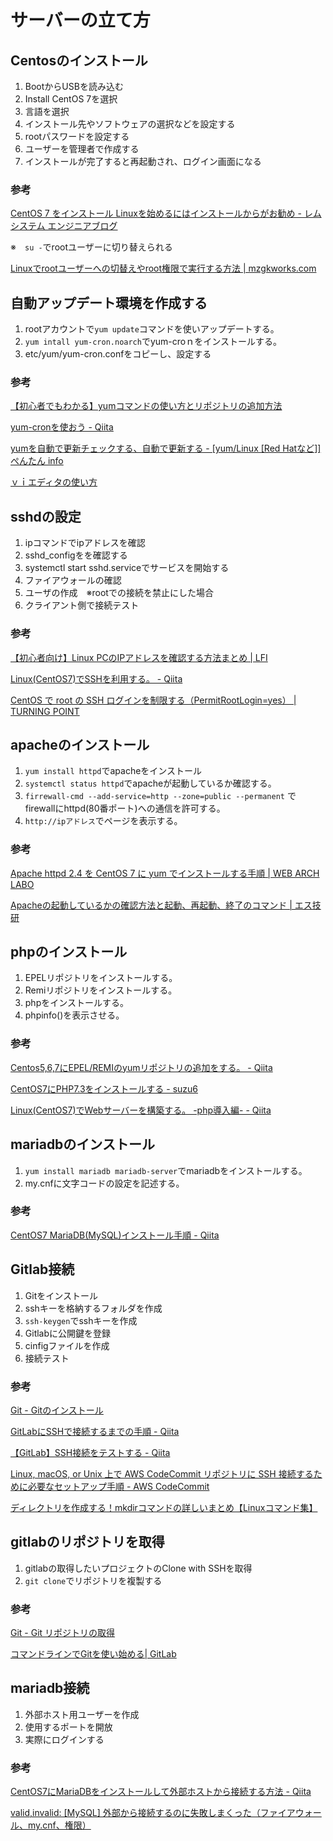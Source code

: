 # サーバーの立て方

## Centosのインストール

1. BootからUSBを読み込む
2. Install CentOS 7を選択
3. 言語を選択
4. インストール先やソフトウェアの選択などを設定する
5. rootパスワードを設定する
6. ユーザーを管理者で作成する
7. インストールが完了すると再起動され、ログイン画面になる

### 参考

[CentOS 7 をインストール Linuxを始めるにはインストールからがお勧め \- レムシステム エンジニアブログ](https://www.rem-system.com/centos-install/)

※　`su -`でrootユーザーに切り替えられる

[Linuxでrootユーザーへの切替えやroot権限で実行する方法 \| mzgkworks\.com](http://mzgkworks.com/post/linux-su-sudo/)

## 自動アップデート環境を作成する

1. rootアカウントで`yum update`コマンドを使いアップデートする。
2. `yum intall yum-cron.noarch`でyum-croｎをインストールする。
3. etc/yum/yum-cron.confをコピーし、設定する

### 参考

[【初心者でもわかる】yumコマンドの使い方とリポジトリの追加方法](https://eng-entrance.com/linux-package-yum)

[yum\-cronを使おう \- Qiita](https://qiita.com/shimano_equipped/items/ff65ace63399435107f0)

[yumを自動で更新チェックする、自動で更新する \- \[yum/Linux \[Red Hatなど\]\] ぺんたん info](https://pentan.info/server/linux/yum_updatesd.html)

[ｖｉエディタの使い方](https://prev.net-newbie.com/linux/commands/vi.html)

## sshdの設定

1. ipコマンドでipアドレスを確認
2. sshd_configをを確認する
3. systemctl start sshd.serviceでサービスを開始する
4. ファイアウォールの確認
5. ユーザの作成　※rootでの接続を禁止にした場合
6. クライアント側で接続テスト

### 参考

[【初心者向け】Linux PCのIPアドレスを確認する方法まとめ \| LFI](https://linuxfan.info/ip-address)

[Linux\(CentOS7\)でSSHを利用する。 \- Qiita](https://qiita.com/sango/items/816136188387221f05b3)

[CentOS で root の SSH ログインを制限する（PermitRootLogin=yes） \| TURNING POINT](https://turningp.jp/server-client/linux/ssh-permitrootlogin)

##  apacheのインストール

1. `yum install httpd`でapacheをインストール
2. `systemctl status httpd`でapacheが起動しているか確認する。
3. `firrewall-cmd --add-service=http --zone=public --permanent`
でfirewallにhttpd(80番ポート)への通信を許可する。
4. `http://ipアドレス`でページを表示する。

### 参考

[Apache httpd 2\.4 を CentOS 7 に yum でインストールする手順 \| WEB ARCH LABO](https://weblabo.oscasierra.net/apache-installing-apache24-yum-centos7-1/)

[Apacheの起動しているかの確認方法と起動、再起動、終了のコマンド \| エス技研](https://blog.s-giken.net/)

## phpのインストール

1. EPELリポジトリをインストールする。
2. Remiリポジトリをインストールする。
3. phpをインストールする。
4. phpinfo()を表示させる。

### 参考

[Centos5,6,7にEPEL/REMIのyumリポジトリの追加をする。 \- Qiita](https://qiita.com/chidakiyo/items/3b81a442dda34d439b42)

[CentOS7にPHP7\.3をインストールする \- suzu6](https://www.suzu6.net/posts/152-centos7-php-73/)

[Linux\(CentOS7\)でWebサーバーを構築する。 \-php導入編\- \- Qiita](https://qiita.com/sango/items/a08c5b04df7125aaaad3)

## mariadbのインストール

1. `yum install mariadb mariadb-server`でmariadbをインストールする。
2. my.cnfに文字コードの設定を記述する。

### 参考

[CentOS7 MariaDB\(MySQL\)インストール手順 \- Qiita](https://qiita.com/iamdaisuke/items/adc561e057a69afebad8)

## Gitlab接続
1. Gitをインストール
2. sshキーを格納するフォルダを作成
3. `ssh-keygen`でsshキーを作成
4. Gitlabに公開鍵を登録
5. cinfigファイルを作成
6. 接続テスト
   
### 参考

[Git \- Gitのインストール](https://git-scm.com/book/ja/v2/%E4%BD%BF%E3%81%84%E5%A7%8B%E3%82%81%E3%82%8B-Git%E3%81%AE%E3%82%A4%E3%83%B3%E3%82%B9%E3%83%88%E3%83%BC%E3%83%AB)

[GitLabにSSHで接続するまでの手順 \- Qiita](https://qiita.com/kyamawaki/items/07fb3332cf3c2f47728a)

[【GitLab】SSH接続をテストする \- Qiita](https://qiita.com/CUTBOSS/items/c0717946fd1787073704)

[Linux, macOS, or Unix 上で AWS CodeCommit リポジトリに SSH 接続するために必要なセットアップ手順 \- AWS CodeCommit](https://docs.aws.amazon.com/ja_jp/codecommit/latest/userguide/setting-up-ssh-unixes.html)

[ディレクトリを作成する！mkdirコマンドの詳しいまとめ【Linuxコマンド集】](https://eng-entrance.com/linux-command-mkdir)

## gitlabのリポジトリを取得

1. gitlabの取得したいプロジェクトのClone with SSHを取得
2. `git clone`でリポジトリを複製する

### 参考

[Git \- Git リポジトリの取得](https://git-scm.com/book/ja/v2/Git-%E3%81%AE%E5%9F%BA%E6%9C%AC-Git-%E3%83%AA%E3%83%9D%E3%82%B8%E3%83%88%E3%83%AA%E3%81%AE%E5%8F%96%E5%BE%97)

[コマンドラインでGitを使い始める\| GitLab](https://docs.gitlab.com/ee/gitlab-basics/start-using-git.html#add-a-remote-repository)

## mariadb接続

1. 外部ホスト用ユーザーを作成
2. 使用するポートを開放
3. 実際にログインする

### 参考

[CentOS7にMariaDBをインストールして外部ホストから接続する方法 \- Qiita](https://qiita.com/NoriIka/items/cccaf60eacee6fb6951b)

[valid,invalid: [MySQL] 外部から接続するのに失敗しまくった（ファイアウォール、my\.cnf、権限）](http://ohbarye.blogspot.com/2014/07/mysql.html)
